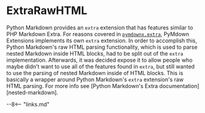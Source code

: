 # ExtraRawHTML

Python Markdown provides an `extra` extension that has features similar to PHP Markdown Extra.  For reasons covered in [`pymdownx.extra`](./extra.md), PyMdown Extensions implements its own `extra` extension.  In order to accomplish this, Python Markdown's raw HTML parsing functionality, which is used to parse nested Markdown inside HTML blocks, had to be split out of the `extra` implementation.  Afterwards, it was decided expose it to allow people who maybe didn't want to use all of the features found in `extra`, but still wanted to use the parsing of nested Markdown inside of HTML blocks.  This is basically a wrapper around Python Markdown's `extra` extension's raw HTML parsing.  For more info see [Python Markdown's Extra documentation][nested-markdown].

--8<-- "links.md"
